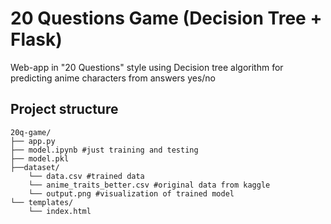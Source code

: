 # 20 Questions Game (Decision Tree + Flask)

Web-app in "20 Questions" style using Decision tree algorithm for predicting anime characters from answers yes/no


## Project structure
```
20q-game/
├── app.py 
├── model.ipynb #just training and testing
├── model.pkl 
├──dataset/
    └── data.csv #trained data
    └── anime_traits_better.csv #original data from kaggle
    └── output.png #visualization of trained model
└── templates/
    └── index.html 
```


